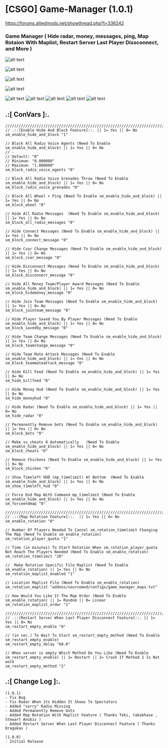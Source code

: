 # [CSGO] Game-Manager (1.0.1)

https://forums.alliedmods.net/showthread.php?t=336242

### Game Manager ( Hide radar, money, messages, ping, Map Rotaion With Maplist, Restart Server Last Player Dissconnect, and More )

![alt text](https://github.com/oqyh/Game_Manager/blob/main/images/8.png?raw=true)

![alt text](https://github.com/oqyh/Game_Manager/blob/main/images/5.png?raw=true)

![alt text](https://github.com/oqyh/Game_Manager/blob/main/images/7.png?raw=true)

![alt text](https://github.com/oqyh/Game_Manager/blob/main/images/2.png?raw=true)

![alt text](https://github.com/oqyh/Game_Manager/blob/main/images/1.png?raw=true)
![alt text](https://github.com/oqyh/Game_Manager/blob/main/images/3.png?raw=true)
![alt text](https://github.com/oqyh/Game_Manager/blob/main/images/4.png?raw=true)
![alt text](https://github.com/oqyh/Game_Manager/blob/main/images/6.png?raw=true)
![alt text](https://github.com/oqyh/Game_Manager/blob/main/images/9.png?raw=true)


## .:[ ConVars ]:.
  ```
 ////////////////////////////////////////////////////////////////////////////////////////////////////////////////////////////////
// .::[Enable Hide And Block Feature]::. || 1= Yes || 0= No
sm_enable_hide_and_block "1"

// Block All Radio Voice Agents (Need To Enable sm_enable_hide_and_block) || 1= Yes || 0= No
// -
// Default: "0"
// Minimum: "0.000000"
// Maximum: "1.000000"
sm_block_radio_voice_agents "0"

// Block All Radio Voice Grenades Throw (Need To Enable sm_enable_hide_and_block) || 1= Yes || 0= No
sm_block_radio_voice_grenades "0"

// Block All Wheel + Ping (Need To Enable sm_enable_hide_and_block) || 1= Yes || 0= No
sm_block_wheel "0"

// Hide All Radio Messages  (Need To Enable sm_enable_hide_and_block) || 1= Yes || 0= No
sm_block_all_radio_messages "0"

// Hide Connect Messages (Need To Enable sm_enable_hide_and_block) || 1= Yes || 0= No
sm_block_connect_message "0"

// Hide Cvar Change Messages (Need To Enable sm_enable_hide_and_block) || 1= Yes || 0= No
sm_block_cvar_message "0"

// Hide Disconnect Messages (Need To Enable sm_enable_hide_and_block) || 1= Yes || 0= No
sm_block_disconnect_message "0"

// Hide All Money Team/Player Award Messages (Need To Enable sm_enable_hide_and_block) || 1= Yes || 0= No
sm_block_hidemoney_message "0"

// Hide Join Team Messages (Need To Enable sm_enable_hide_and_block) || 1= Yes || 0= No
sm_block_jointeam_message "0"

// Hide Player Saved You By Player Messages (Need To Enable sm_enable_hide_and_block) || 1= Yes || 0= No
sm_block_savedby_message "0"

// Hide Team Change Messages (Need To Enable sm_enable_hide_and_block) || 1= Yes || 0= No
sm_block_teamchange_message "0"

// Hide Team Mate Attack Messages (Need To Enable sm_enable_hide_and_block) || 1= Yes || 0= No
sm_block_teammateattack_message "0"

// Hide Kill Feed (Need To Enable sm_enable_hide_and_block) || 1= Yes || 0= No
sm_hide_killfeed "0"

// Hide Money Hud (Need To Enable sm_enable_hide_and_block) || 1= Yes || 0= No
sm_hide_moneyhud "0"

// Hide Radar (Need To Enable sm_enable_hide_and_block) || 1= Yes || 0= No
sm_hide_radar "0"

// Permanently Remove bots (Need To Enable sm_enable_hide_and_block) || 1= Yes || 0= No
sm_block_bots "0"

// Make sv_cheats 0 Automatically   (Need To Enable sm_enable_hide_and_block) || 1= Yes || 0= No
sm_block_cheats "0"

// Remove Chickens (Need To Enable sm_enable_hide_and_block) || 1= Yes || 0= No
sm_block_chicken "0"

// Show Timeleft HUD (mp_timelimit) At Bottom  (Need To Enable sm_enable_hide_and_block) || 1= Yes || 0= No
sm_show_timeleft_hud "0"

// Force End Map With Command mp_timelimit (Need To Enable sm_enable_hide_and_block) || 1= Yes || 0= No
sm_forceendmap "0"

////////////////////////////////////////////////////////////////////////////////////////////////////////////////////////////////
// .::[Map Rotation Feature]::.  || 1= Yes || 0= No
sm_enable_rotation "0"

// Number Of Players Needed To Cancel sm_rotation_timelimit Changing The Map (Need To Enable sm_enable_rotation)
sm_rotation_player_quota "1"

// Time (in minutes) To Start Rotation When sm_rotation_player_quota Not Reach The Players Needed (Need To Enable sm_enable_rotation)
sm_rotation_timelimit "20"

//  Make Rotation Specific File Maplist (Need To Enable sm_enable_rotation) || 1= Yes || 0= No
sm_rotation_maplist_enabled "1"

// Location Maplist File (Need To Enable sm_enable_rotation)
sm_rotation_maplist "addons/sourcemod/configs/game_manager_maps.txt"

// How Would You Like It The Map Order (Need To Enable sm_enable_rotation) || 1= Random || 0= Linear
sm_rotation_maplist_order "1"

////////////////////////////////////////////////////////////////////////////////////////////////////////////////////////////////
// .::[Restart Server When Last Player Disconnect Feature]::. || 1= Yes || 0= No 
sm_restart_empty_enable "0"

// (in sec.) To Wait To Start sm_restart_empty_method (Need To Enable sm_restart_empty_enable)
sm_restart_empty_delay "60.0"

// When server is empty Which Method Do You Like (Need To Enable sm_restart_empty_enable) || 1= Restart || 2= Crash If Method 1 Is Not work
sm_restart_empty_method "2"
```


## .:[ Change Log ]:.
```
(1.0.1)
- Fix Bug
- Fix Radar When its Hidden It Shows To Spectators
- Added "sorry" Radio Missing
- Added Permanently Remove bots 
- Added Map Rotation With Maplist Feature ( Thanks Teki, tabakhase , Stewart Anubis )
- Added Restart Server When Last Player Disconnect Feature ( Thanks Dragokas )

(1.0.0)
- Initial Release
```
